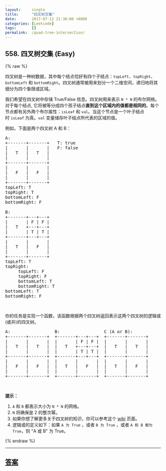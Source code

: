 ```yaml
---
layout:     single
title:      "四叉树交集"
date:       2017-07-12 21:30:00 +0800
categories: [Leetcode]
tags:       []
permalink:  /quad-tree-intersection/
---
```


## 558. 四叉树交集 (Easy)

{% raw %}

<p>四叉树是一种树数据，其中每个结点恰好有四个子结点：<code>topLeft</code>、<code>topRight</code>、<code>bottomLeft</code>&nbsp;和&nbsp;<code>bottomRight</code>。四叉树通常被用来划分一个二维空间，递归地将其细分为四个象限或区域。</p>

<p>我们希望在四叉树中存储 True/False 信息。四叉树用来表示 <code>N * N</code> 的布尔网格。对于每个结点, 它将被等分成四个孩子结点<strong>直到这个区域内的值都是相同的</strong>。每个节点都有另外两个布尔属性：<code>isLeaf</code>&nbsp;和&nbsp;<code>val</code>。当这个节点是一个叶子结点时&nbsp;<code>isLeaf</code>&nbsp;为真。<code>val</code>&nbsp;变量储存叶子结点所代表的区域的值。</p>

<p>例如，下面是两个四叉树 A 和 B：</p>

<pre>A:
+-------+-------+   T: true
|       |       |   F: false
|   T   |   T   |
|       |       |
+-------+-------+
|       |       |
|   F   |   F   |
|       |       |
+-------+-------+
topLeft: T
topRight: T
bottomLeft: F
bottomRight: F

B:               
+-------+---+---+
|       | F | F |
|   T   +---+---+
|       | T | T |
+-------+---+---+
|       |       |
|   T   |   F   |
|       |       |
+-------+-------+
topLeft: T
topRight:
     topLeft: F
     topRight: F
     bottomLeft: T
     bottomRight: T
bottomLeft: T
bottomRight: F
</pre>

<p>&nbsp;</p>

<p>你的任务是实现一个函数，该函数根据两个四叉树返回表示这两个四叉树的逻辑或(或并)的四叉树。</p>

<pre>A:                 B:                 C (A or B):
+-------+-------+  +-------+---+---+  +-------+-------+
|       |       |  |       | F | F |  |       |       |
|   T   |   T   |  |   T   +---+---+  |   T   |   T   |
|       |       |  |       | T | T |  |       |       |
+-------+-------+  +-------+---+---+  +-------+-------+
|       |       |  |       |       |  |       |       |
|   F   |   F   |  |   T   |   F   |  |   T   |   F   |
|       |       |  |       |       |  |       |       |
+-------+-------+  +-------+-------+  +-------+-------+
</pre>

<p>&nbsp;</p>

<p><strong>提示：</strong></p>

<ol>
	<li><code>A</code>&nbsp;和&nbsp;<code>B</code>&nbsp;都表示大小为&nbsp;<code>N * N</code>&nbsp;的网格。</li>
	<li><code>N</code>&nbsp;将确保是 2 的整次幂。</li>
	<li>如果你想了解更多关于四叉树的知识，你可以参考这个&nbsp;<a href="https://en.wikipedia.org/wiki/Quadtree">wiki</a>&nbsp;页面。</li>
	<li>逻辑或的定义如下：如果&nbsp;<code>A 为 True</code> ，或者&nbsp;<code>B 为 True</code> ，或者&nbsp;<code>A 和 B 都为 True</code>，则 &quot;A 或 B&quot; 为 True。</li>
</ol>

{% endraw %}

---

## [答案](https://github.com/openset/leetcode/tree/master/problems/quad-tree-intersection)
